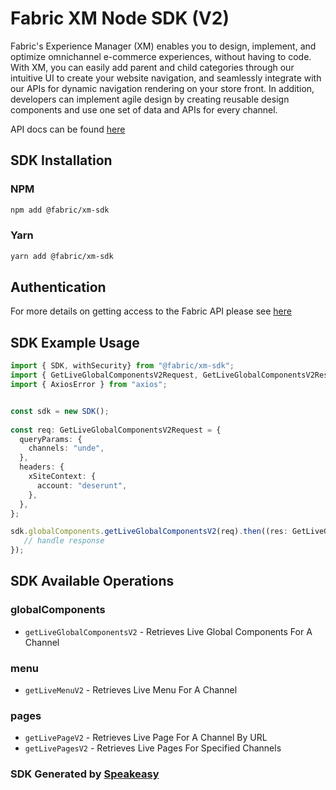 # Fabric XM Node SDK (V2)

Fabric's Experience Manager (XM) enables you to design, implement, and optimize omnichannel e-commerce experiences, without having to code. With XM, you can easily add parent and child categories through our intuitive UI to create your website navigation, and seamlessly integrate with our APIs for dynamic navigation rendering on your store front. In addition, developers can implement agile design by creating reusable design components and use one set of data and APIs for every channel.

API docs can be found [here](https://knowledgebase.fabric.inc/docs/openapi/xm/v2/reference/)

<!-- Start SDK Installation -->
## SDK Installation

### NPM

```bash
npm add @fabric/xm-sdk
```

### Yarn

```bash
yarn add @fabric/xm-sdk
```
<!-- End SDK Installation -->

## Authentication 

For more details on getting access to the Fabric API please see [here](https://knowledgebase.fabric.inc/docs/developer-portal/xm-developer-guide/)

## SDK Example Usage
<!-- Start SDK Example Usage -->
```typescript
import { SDK, withSecurity} from "@fabric/xm-sdk";
import { GetLiveGlobalComponentsV2Request, GetLiveGlobalComponentsV2Response } from "@fabric/xm-sdk/src/sdk/models/operations";
import { AxiosError } from "axios";


const sdk = new SDK();
    
const req: GetLiveGlobalComponentsV2Request = {
  queryParams: {
    channels: "unde",
  },
  headers: {
    xSiteContext: {
      account: "deserunt",
    },
  },
};

sdk.globalComponents.getLiveGlobalComponentsV2(req).then((res: GetLiveGlobalComponentsV2Response | AxiosError) => {
   // handle response
});
```
<!-- End SDK Example Usage -->

<!-- Start SDK Available Operations -->
## SDK Available Operations


### globalComponents

* `getLiveGlobalComponentsV2` - Retrieves Live Global Components For A Channel

### menu

* `getLiveMenuV2` - Retrieves Live Menu For A Channel

### pages

* `getLivePageV2` - Retrieves Live Page For A Channel By URL
* `getLivePagesV2` - Retrieves Live Pages For Specified Channels
<!-- End SDK Available Operations -->

### SDK Generated by [Speakeasy](https://docs.speakeasyapi.dev/docs/using-speakeasy/client-sdks)
